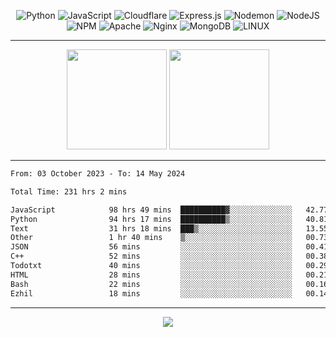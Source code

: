 <div align="center">
  
![Python](https://img.shields.io/badge/python-3670A0?style=for-the-badge&logo=python&logoColor=ffdd54) ![JavaScript](https://img.shields.io/badge/javascript-%23323330.svg?style=for-the-badge&logo=javascript&logoColor=%23F7DF1E) ![Cloudflare](https://img.shields.io/badge/Cloudflare-F38020?style=for-the-badge&logo=Cloudflare&logoColor=white) ![Express.js](https://img.shields.io/badge/express.js-%23404d59.svg?style=for-the-badge&logo=express&logoColor=%2361DAFB) ![Nodemon](https://img.shields.io/badge/NODEMON-%23323330.svg?style=for-the-badge&logo=nodemon&logoColor=%BBDEAD) ![NodeJS](https://img.shields.io/badge/node.js-6DA55F?style=for-the-badge&logo=node.js&logoColor=white) ![NPM](https://img.shields.io/badge/NPM-%23CB3837.svg?style=for-the-badge&logo=npm&logoColor=white) ![Apache](https://img.shields.io/badge/apache-%23D42029.svg?style=for-the-badge&logo=apache&logoColor=white) ![Nginx](https://img.shields.io/badge/nginx-%23009639.svg?style=for-the-badge&logo=nginx&logoColor=white) ![MongoDB](https://img.shields.io/badge/MongoDB-%234ea94b.svg?style=for-the-badge&logo=mongodb&logoColor=white) ![LINUX](https://img.shields.io/badge/Linux-FCC624?style=for-the-badge&logo=linux&logoColor=black)

---


<img src="https://github-readme-streak-stats.herokuapp.com/?user=anotherrandomonline&theme=react" height="160"/>
  
<img src="https://github-readme-stats.vercel.app/api?username=anotherrandomonline&show_icons=true&include_all_commits=true&theme=react" height="160"/>
</div>

---

<!--START_SECTION:waka-->

```txt
From: 03 October 2023 - To: 14 May 2024

Total Time: 231 hrs 2 mins

JavaScript            98 hrs 49 mins  ██████████▓░░░░░░░░░░░░░░   42.77 %
Python                94 hrs 17 mins  ██████████▒░░░░░░░░░░░░░░   40.81 %
Text                  31 hrs 18 mins  ███▒░░░░░░░░░░░░░░░░░░░░░   13.55 %
Other                 1 hr 40 mins    ▒░░░░░░░░░░░░░░░░░░░░░░░░   00.73 %
JSON                  56 mins         ░░░░░░░░░░░░░░░░░░░░░░░░░   00.41 %
C++                   52 mins         ░░░░░░░░░░░░░░░░░░░░░░░░░   00.38 %
Todotxt               40 mins         ░░░░░░░░░░░░░░░░░░░░░░░░░   00.29 %
HTML                  28 mins         ░░░░░░░░░░░░░░░░░░░░░░░░░   00.21 %
Bash                  22 mins         ░░░░░░░░░░░░░░░░░░░░░░░░░   00.16 %
Ezhil                 18 mins         ░░░░░░░░░░░░░░░░░░░░░░░░░   00.14 %
```

<!--END_SECTION:waka-->

---

<div align="center">
  
![](https://github-profile-trophy.vercel.app/?username=anotherrandomonline&theme=darkhub&no-frame=true&no-bg=true&margin-w=4)

</div>
